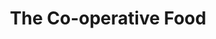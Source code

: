 ---
title: "The Co-operative Food"
url: /durham/the-co-operative-food-co-operative-terrace/
shop: Supermarkt
---
